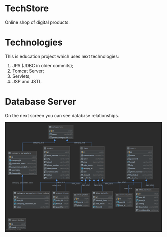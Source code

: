 # TechStore
Online shop of digital products.


# Technologies
This is education project which uses next technologies:
1) JPA (JDBC in older commits);
2) Tomcat Server;
3) Servlets;
4) JSP and JSTL.


# Database Server
On the next screen you can see database relationships.

![](DB/techstore.png)
